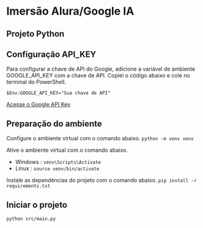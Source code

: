 # Imersão Alura/Google IA

## Projeto Python

## Configuração API_KEY
Para configurar a chave de API do Google, adicione a variável de ambiente GOOGLE_API_KEY com a chave de API.
Copiei o código abaixo e cole no terminal do PowerShell.

```$Env:GOOGLE_API_KEY="Sua chave de API"```

[Acesse o Google API Key](https://aistudio.google.com/app/apikey/?utm_content=)

## Preparação do ambiente
Configure o ambiente virtual com o comando abaixo.
```python -m venv venv```

Ative o ambiente virtual com o comando abaixo.
* Windows : ```venv\Scripts\Activate```
* Linux : ```source venv/bin/activate```

Instale as dependências do projeto com o comando abaixo.
```pip install -r requirements.txt```

## Iniciar o projeto
```python src/main.py```
